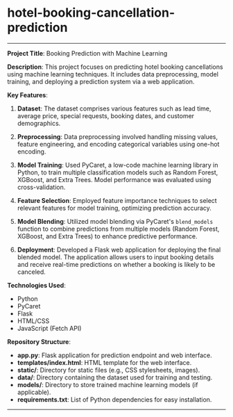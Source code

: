 # hotel-booking-cancellation-prediction


---

**Project Title**: Booking Prediction with Machine Learning

**Description**:
This project focuses on predicting hotel booking cancellations using machine learning techniques. It includes data preprocessing, model training, and deploying a prediction system via a web application.

**Key Features**:
1. **Dataset**: The dataset comprises various features such as lead time, average price, special requests, booking dates, and customer demographics.
   
2. **Preprocessing**: Data preprocessing involved handling missing values, feature engineering, and encoding categorical variables using one-hot encoding.

3. **Model Training**: Used PyCaret, a low-code machine learning library in Python, to train multiple classification models such as Random Forest, XGBoost, and Extra Trees. Model performance was evaluated using cross-validation.

4. **Feature Selection**: Employed feature importance techniques to select relevant features for model training, optimizing prediction accuracy.

5. **Model Blending**: Utilized model blending via PyCaret's `blend_models` function to combine predictions from multiple models (Random Forest, XGBoost, and Extra Trees) to enhance predictive performance.

6. **Deployment**: Developed a Flask web application for deploying the final blended model. The application allows users to input booking details and receive real-time predictions on whether a booking is likely to be canceled.

**Technologies Used**:
- Python
- PyCaret
- Flask
- HTML/CSS
- JavaScript (Fetch API)

**Repository Structure**:
- **app.py**: Flask application for prediction endpoint and web interface.
- **templates/index.html**: HTML template for the web interface.
- **static/**: Directory for static files (e.g., CSS stylesheets, images).
- **data/**: Directory containing the dataset used for training and testing.
- **models/**: Directory to store trained machine learning models (if applicable).
- **requirements.txt**: List of Python dependencies for easy installation.


---
